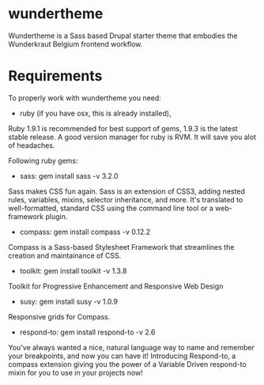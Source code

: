 wundertheme
===========

Wundertheme is a Sass based Drupal starter theme that embodies the Wunderkraut Belgium frontend workflow.

Requirements
===========
To properly work with wundertheme you need: 

- ruby (if you have osx, this is already installed), 

Ruby 1.9.1 is recommended for best support of gems, 1.9.3 is the latest stable release.
A good version manager for ruby is RVM. It will save you alot of headaches.

Following ruby gems:

- sass: gem install sass -v 3.2.0

Sass makes CSS fun again. Sass is an extension of CSS3, 
adding nested rules, variables, mixins, selector inheritance, and more. 
It's translated to well-formatted, standard CSS using the command line tool or a web-framework plugin.

- compass: gem install compass -v 0.12.2

Compass is a Sass-based Stylesheet Framework that streamlines the creation and maintainance of CSS.

- toolkit: gem install toolkit -v 1.3.8

Toolkit for Progressive Enhancement and Responsive Web Design

- susy: gem install susy -v 1.0.9

Responsive grids for Compass.

- respond-to: gem install respond-to -v 2.6

You've always wanted a nice, natural language way to name and remember your breakpoints, and now you can have it! Introducing Respond-to, a compass extension giving you the power of a Variable Driven respond-to mixin for you to use in your projects now!
